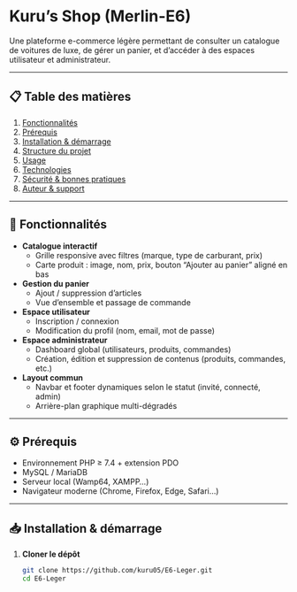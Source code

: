 # Kuru’s Shop (Merlin-E6)

Une plateforme e-commerce légère permettant de consulter un catalogue de voitures de luxe, de gérer un panier, et d’accéder à des espaces utilisateur et administrateur.

---

## 📋 Table des matières

1. [Fonctionnalités](#fonctionnalités)  
2. [Prérequis](#prérequis)  
3. [Installation & démarrage](#installation--démarrage)  
4. [Structure du projet](#structure-du-projet)  
5. [Usage](#usage)  
6. [Technologies](#technologies)  
7. [Sécurité & bonnes pratiques](#sécurité--bonnes-pratiques)  
8. [Auteur & support](#auteur--support)  

---

## 🚀 Fonctionnalités

- **Catalogue interactif**  
  - Grille responsive avec filtres (marque, type de carburant, prix)  
  - Carte produit : image, nom, prix, bouton “Ajouter au panier” aligné en bas  
- **Gestion du panier**  
  - Ajout / suppression d’articles  
  - Vue d’ensemble et passage de commande  
- **Espace utilisateur**  
  - Inscription / connexion  
  - Modification du profil (nom, email, mot de passe)  
- **Espace administrateur**  
  - Dashboard global (utilisateurs, produits, commandes)  
  - Création, édition et suppression de contenus (produits, commandes, etc.)  
- **Layout commun**  
  - Navbar et footer dynamiques selon le statut (invité, connecté, admin)  
  - Arrière-plan graphique multi-dégradés  

---

## ⚙️ Prérequis

- Environnement PHP ≥ 7.4 + extension PDO  
- MySQL / MariaDB  
- Serveur local (Wamp64, XAMPP…)  
- Navigateur moderne (Chrome, Firefox, Edge, Safari…)  

---

## 📥 Installation & démarrage

1. **Cloner le dépôt**  
   ```bash
   git clone https://github.com/kuru05/E6-Leger.git
   cd E6-Leger
